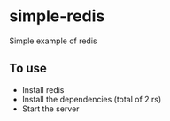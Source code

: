 # simple-redis
Simple example of redis

## To use
- Install redis
- Install the dependencies (total of 2 rs)
- Start the server
